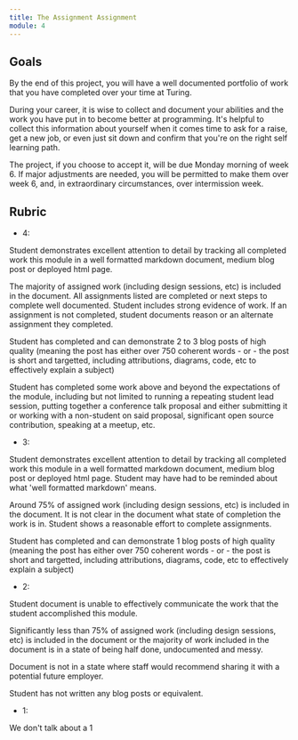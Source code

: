 ```yaml
---
title: The Assignment Assignment
module: 4
---
```


## Goals

By the end of this project, you will have a well documented portfolio of work that you have completed over your time at Turing. 

During your career, it is wise to collect and document your abilities and the work you have put in to become better at programming. It's helpful to collect this information about yourself when it comes time to ask for a raise, get a new job, or even just sit down and confirm that you're on the right self learning path.

The project, if you choose to accept it, will be due Monday morning of week 6. If major adjustments are needed, you will be permitted to make them over week 6, and, in extraordinary circumstances, over intermission week.

## Rubric


- 4: 

Student demonstrates excellent attention to detail by tracking all completed work this module in a well formatted markdown document, medium blog post or deployed html page.

The majority of assigned work (including design sessions, etc) is included in the document. All assignments listed are completed or next steps to complete well documented. Student includes strong evidence of work. If an assignment is not completed, student documents reason or an alternate assignment they completed.

Student has completed and can demonstrate 2 to 3 blog posts of high quality (meaning the post has either over 750 coherent words - or - the post is short and targetted, including attributions, diagrams, code, etc to effectively explain a subject)

Student has completed some work above and beyond the expectations of the module, including but not limited to running a repeating student lead session, putting together a conference talk proposal and either submitting it or working with a non-student on said proposal, significant open source contribution, speaking at a meetup, etc.

- 3: 

Student demonstrates excellent attention to detail by tracking all completed work this module in a well formatted markdown document, medium blog post or deployed html page. Student may have had to be reminded about what 'well formatted markdown' means.

Around 75% of assigned work (including design sessions, etc) is included in the document. It is not clear in the document what state of completion the work is in. Student shows a reasonable effort to complete assignments.

Student has completed and can demonstrate 1 blog posts of high quality (meaning the post has either over 750 coherent words - or - the post is short and targetted, including attributions, diagrams, code, etc to effectively explain a subject)

- 2: 

Student document is unable to effectively communicate the work that the student accomplished this module.

Significantly less than 75% of assigned work (including design sessions, etc) is included in the document or the majority of work included in the document is in a state of being half done, undocumented and messy.

Document is not in a state where staff would recommend sharing it with a potential future employer.

Student has not written any blog posts or equivalent.

- 1: 

We don't talk about a 1 
